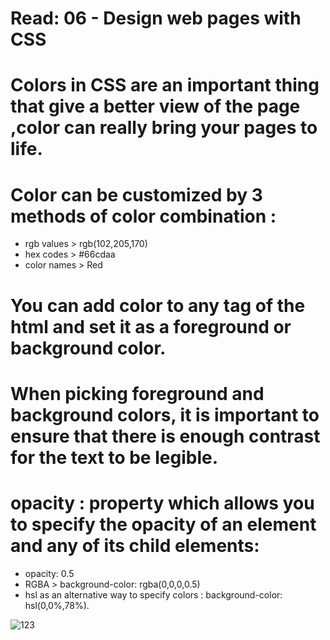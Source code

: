 # Read: 06 - Design web pages with CSS
# Colors in CSS are an important thing that give a better view of the page ,color can really bring your pages to life.
# Color can be customized by 3 methods of color combination :
+ rgb values > rgb(102,205,170)
+ hex codes > #66cdaa
+ color names > Red
# You can add color to any tag of the html and set it as a foreground or background color.
# When picking foreground and background colors, it is important to ensure that there is enough contrast for the text to be legible.
# opacity : property which allows you to specify the opacity of an element and any of its child elements:
+ opacity: 0.5
+ RGBA > background-color: rgba(0,0,0,0.5)
+ hsl as an alternative way to specify colors : background-color: hsl(0,0%,78%).

![123](https://www.ryadel.com/wp-content/uploads/2018/05/web-design-with-html5-css.jpg)
